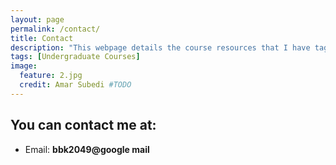 ```yaml
---
layout: page
permalink: /contact/
title: Contact 
description: "This webpage details the course resources that I have tagught for undergraduate students"
tags: [Undergraduate Courses]
image:
  feature: 2.jpg
  credit: Amar Subedi #TODO
---
```


## You can contact me at:
- Email: __bbk2049@google mail__




